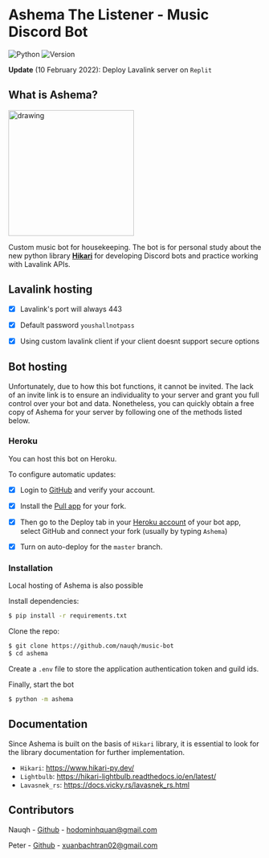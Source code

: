 # Ashema The Listener - Music Discord Bot                          

![Python](https://img.shields.io/badge/Made%20With-Python%203.8-blue.svg?style=for-the-badge&logo=Python&logoColor=white)
![Version](https://img.shields.io/badge/Latest%20Version-V3.1.0-blue?style=for-the-badge)

**Update** (10 February 2022): Deploy Lavalink server on `Replit`
## What is Ashema?

<img src="ashema.gif" alt="drawing"  height="250"/>

Custom music bot for housekeeping. The bot is for personal study about the new python library [**Hikari**](https://www.hikari-py.dev/) for developing Discord bots and practice working with Lavalink APIs.

## Lavalink hosting
- [x] Lavalink's port will always 443 
- [x] Default password `youshallnotpass`
- [x] Using custom lavalink client if your client doesnt support secure options


## Bot hosting

Unfortunately, due to how this bot functions, it cannot be invited. The lack of an invite link is to ensure an individuality to your server and grant you full control over your bot and data. Nonetheless, you can quickly obtain a free copy of Ashema for your server by following one of the methods listed below.

### Heroku

You can host this bot on Heroku.

To configure automatic updates:
 - [x] Login to [GitHub](https://github.com/) and verify your account.
 - [x] Install the [Pull app](https://github.com/apps/pull) for your fork. 
 - [x] Then go to the Deploy tab in your [Heroku account](https://dashboard.heroku.com/apps) of your bot app, select GitHub and connect your fork (usually by typing `Ashema`) 
 - [x] Turn on auto-deploy for the `master` branch.


### Installation

Local hosting of Ashema is also possible

Install dependencies:

```sh
$ pip install -r requirements.txt
```

Clone the repo:

```sh
$ git clone https://github.com/nauqh/music-bot
$ cd ashema
```

Create a `.env` file to store the application authentication token and guild ids.

Finally, start the bot

```sh
$ python -m ashema
```

## Documentation

Since Ashema is built on the basis of `Hikari` library, it is essential to look for the library documentation for further implementation. 

- `Hikari`: https://www.hikari-py.dev/
- `Lightbulb`: https://hikari-lightbulb.readthedocs.io/en/latest/
- `Lavasnek_rs`: https://docs.vicky.rs/lavasnek_rs.html

## Contributors

Nauqh - [Github](https://github.com/nauqh) - hodominhquan@gmail.com

Peter - [Github](https://github.com/xuanbachtran02) - xuanbachtran02@gmail.com